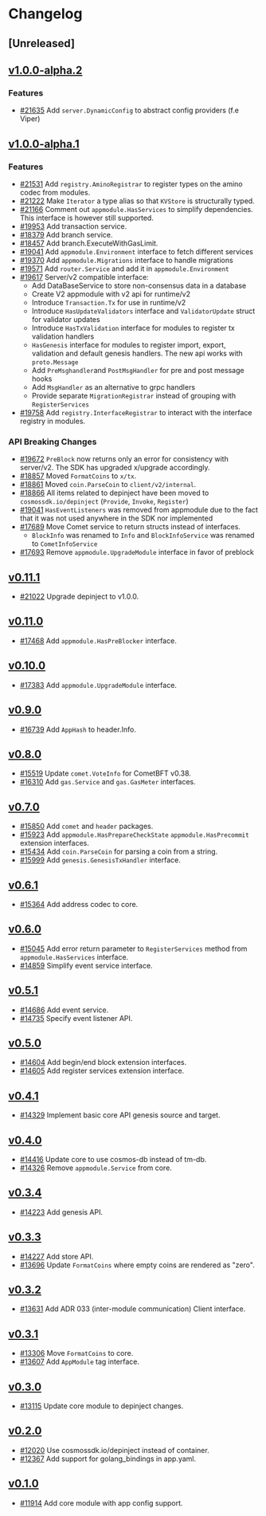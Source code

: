 <!--
Guiding Principles:

Changelogs are for humans, not machines.
There should be an entry for every single version.
The same types of changes should be grouped.
Versions and sections should be linkable.
The latest version comes first.
The release date of each version is displayed.
Mention whether you follow Semantic Versioning.

Usage:

Change log entries are to be added to the Unreleased section under the
appropriate stanza (see below). Each entry should ideally include a tag and
the Github issue reference in the following format:

* (<tag>) \#<issue-number> message

The issue numbers will later be link-ified during the release process so you do
not have to worry about including a link manually, but you can if you wish.

Types of changes (Stanzas):

"Features" for new features.
"Improvements" for changes in existing functionality.
"Deprecated" for soon-to-be removed features.
"Bug Fixes" for any bug fixes.
"Client Breaking" for breaking Protobuf, gRPC and REST routes used by end-users.
"CLI Breaking" for breaking CLI commands.
"API Breaking" for breaking exported APIs used by developers building on SDK.
Ref: https://keepachangelog.com/en/1.0.0/
-->

# Changelog

## [Unreleased]

<!-- ## [v1.0.0](https://github.com/cosmos/cosmos-sdk/releases/tag/core%2Fv1.0.0) -->
## [v1.0.0-alpha.2](https://github.com/cosmos/cosmos-sdk/releases/tag/core%2Fv1.0.0-alpha.2)

### Features

* [#21635](https://github.com/cosmos/cosmos-sdk/pull/21635) Add `server.DynamicConfig` to abstract config providers (f.e Viper)

## [v1.0.0-alpha.1](https://github.com/cosmos/cosmos-sdk/releases/tag/core%2Fv1.0.0-alpha.1)

### Features

* [#21531](https://github.com/cosmos/cosmos-sdk/pull/21531) Add `registry.AminoRegistrar` to register types on the amino codec from modules.
* [#21222](https://github.com/cosmos/cosmos-sdk/pull/21222) Make `Iterator` a type alias so that `KVStore` is structurally typed.
* [#21166](https://github.com/cosmos/cosmos-sdk/pull/21166) Comment out `appmodule.HasServices` to simplify dependencies. This interface is however still supported.
* [#19953](https://github.com/cosmos/cosmos-sdk/pull/19953) Add transaction service.
* [#18379](https://github.com/cosmos/cosmos-sdk/pull/18379) Add branch service.
* [#18457](https://github.com/cosmos/cosmos-sdk/pull/18457) Add branch.ExecuteWithGasLimit.
* [#19041](https://github.com/cosmos/cosmos-sdk/pull/19041) Add `appmodule.Environment` interface to fetch different services
* [#19370](https://github.com/cosmos/cosmos-sdk/pull/19370) Add `appmodule.Migrations` interface to handle migrations
* [#19571](https://github.com/cosmos/cosmos-sdk/pull/19571) Add `router.Service` and add it in `appmodule.Environment`
* [#19617](https://github.com/cosmos/cosmos-sdk/pull/19617) Server/v2 compatible interface:
    * Add DataBaseService to store non-consensus data in a database
    * Create V2 appmodule with v2 api for runtime/v2
    * Introduce `Transaction.Tx` for use in runtime/v2
    * Introduce `HasUpdateValidators` interface and `ValidatorUpdate` struct for validator updates 
    * Introduce `HasTxValidation` interface for modules to register tx validation handlers
    * `HasGenesis` interface for modules to register import, export, validation and default genesis handlers. The new api works with `proto.Message`
    * Add `PreMsghandler`and `PostMsgHandler` for pre and post message hooks
    * Add `MsgHandler` as an alternative to grpc handlers
    * Provide separate `MigrationRegistrar` instead of grouping with `RegisterServices`
* [#19758](https://github.com/cosmos/cosmos-sdk/pull/19758) Add `registry.InterfaceRegistrar` to interact with the interface registry in modules.

### API Breaking Changes

* [#19672](https://github.com/cosmos/cosmos-sdk/pull/19672) `PreBlock` now returns only an error for consistency with server/v2. The SDK has upgraded x/upgrade accordingly.
* [#18857](https://github.com/cosmos/cosmos-sdk/pull/18857) Moved `FormatCoins` to `x/tx`.
* [#18861](https://github.com/cosmos/cosmos-sdk/pull/18861) Moved `coin.ParseCoin` to `client/v2/internal`.
* [#18866](https://github.com/cosmos/cosmos-sdk/pull/18866) All items related to depinject have been moved to `cosmossdk.io/depinject` (`Provide`, `Invoke`, `Register`)
* [#19041](https://github.com/cosmos/cosmos-sdk/pull/19041) `HasEventListeners` was removed from appmodule due to the fact that it was not used anywhere in the SDK nor implemented
* [#17689](https://github.com/cosmos/cosmos-sdk/pull/17689) Move Comet service to return structs instead of interfaces. 
    * `BlockInfo` was renamed to `Info` and `BlockInfoService` was renamed to `CometInfoService`
* [#17693](https://github.com/cosmos/cosmos-sdk/pull/17693) Remove `appmodule.UpgradeModule` interface in favor of preblock

## [v0.11.1](https://github.com/cosmos/cosmos-sdk/releases/tag/core%2Fv0.11.1)

* [#21022](https://github.com/cosmos/cosmos-sdk/pull/21022) Upgrade depinject to v1.0.0.

## [v0.11.0](https://github.com/cosmos/cosmos-sdk/releases/tag/core%2Fv0.11.0)

* [#17468](https://github.com/cosmos/cosmos-sdk/pull/17468) Add `appmodule.HasPreBlocker` interface.

## [v0.10.0](https://github.com/cosmos/cosmos-sdk/releases/tag/core%2Fv0.10.0)

* [#17383](https://github.com/cosmos/cosmos-sdk/pull/17383) Add `appmodule.UpgradeModule` interface.

## [v0.9.0](https://github.com/cosmos/cosmos-sdk/releases/tag/core%2Fv0.9.0)

* [#16739](https://github.com/cosmos/cosmos-sdk/pull/16739) Add `AppHash` to header.Info.

## [v0.8.0](https://github.com/cosmos/cosmos-sdk/releases/tag/core%2Fv0.8.0)

* [#15519](https://github.com/cosmos/cosmos-sdk/pull/15519) Update `comet.VoteInfo` for CometBFT v0.38.
* [#16310](https://github.com/cosmos/cosmos-sdk/pull/16310) Add `gas.Service` and `gas.GasMeter` interfaces.

## [v0.7.0](https://github.com/cosmos/cosmos-sdk/releases/tag/core%2Fv0.7.0)

* [#15850](https://github.com/cosmos/cosmos-sdk/pull/15850) Add `comet` and `header` packages.
* [#15923](https://github.com/cosmos/cosmos-sdk/pull/15923) Add `appmodule.HasPrepareCheckState` `appmodule.HasPrecommit` extension interfaces.
* [#15434](https://github.com/cosmos/cosmos-sdk/pull/15434) Add `coin.ParseCoin` for parsing a coin from a string.
* [#15999](https://github.com/cosmos/cosmos-sdk/pull/15999) Add `genesis.GenesisTxHandler` interface.

## [v0.6.1](https://github.com/cosmos/cosmos-sdk/releases/tag/core%2Fv0.6.1)

* [#15364](https://github.com/cosmos/cosmos-sdk/pull/15364) Add address codec to core.

## [v0.6.0](https://github.com/cosmos/cosmos-sdk/releases/tag/core%2Fv0.6.0)

* [#15045](https://github.com/cosmos/cosmos-sdk/pull/15045) Add error return parameter to `RegisterServices` method from `appmodule.HasServices` interface.
* [#14859](https://github.com/cosmos/cosmos-sdk/pull/14859) Simplify event service interface.

## [v0.5.1](https://github.com/cosmos/cosmos-sdk/releases/tag/core%2Fv0.5.1)

* [#14686](https://github.com/cosmos/cosmos-sdk/pull/14686) Add event service.
* [#14735](https://github.com/cosmos/cosmos-sdk/pull/14735) Specify event listener API.

## [v0.5.0](https://github.com/cosmos/cosmos-sdk/releases/tag/core%2Fv0.5.0)

* [#14604](https://github.com/cosmos/cosmos-sdk/pull/14604) Add begin/end block extension interfaces.
* [#14605](https://github.com/cosmos/cosmos-sdk/pull/14605) Add register services extension interface.

## [v0.4.1](https://github.com/cosmos/cosmos-sdk/releases/tag/core%2Fv0.4.1)

* [#14329](https://github.com/cosmos/cosmos-sdk/pull/14329) Implement basic core API genesis source and target.

## [v0.4.0](https://github.com/cosmos/cosmos-sdk/releases/tag/core%2Fv0.4.0)

* [#14416](https://github.com/cosmos/cosmos-sdk/pull/14416) Update core to use cosmos-db instead of tm-db.
* [#14326](https://github.com/cosmos/cosmos-sdk/pull/14326) Remove `appmodule.Service` from core.

## [v0.3.4](https://github.com/cosmos/cosmos-sdk/releases/tag/core%2Fv0.3.4)

* [#14223](https://github.com/cosmos/cosmos-sdk/pull/14223) Add genesis API.

## [v0.3.3](https://github.com/cosmos/cosmos-sdk/releases/tag/core%2Fv0.3.3)

* [#14227](https://github.com/cosmos/cosmos-sdk/pull/14227) Add store API.
* [#13696](https://github.com/cosmos/cosmos-sdk/pull/13696) Update `FormatCoins` where empty coins are rendered as "zero".

## [v0.3.2](https://github.com/cosmos/cosmos-sdk/releases/tag/core%2Fv0.3.2)

* [#13631](https://github.com/cosmos/cosmos-sdk/pull/13631) Add ADR 033 (inter-module communication) Client interface.

## [v0.3.1](https://github.com/cosmos/cosmos-sdk/releases/tag/core%2Fv0.3.1)

* [#13306](https://github.com/cosmos/cosmos-sdk/pull/13306) Move `FormatCoins` to core.
* [#13607](https://github.com/cosmos/cosmos-sdk/pull/13115) Add `AppModule` tag interface.

## [v0.3.0](https://github.com/cosmos/cosmos-sdk/releases/tag/core%2Fv0.3.0)

* [#13115](https://github.com/cosmos/cosmos-sdk/pull/13115) Update core module to depinject changes.

## [v0.2.0](https://github.com/cosmos/cosmos-sdk/releases/tag/core%2Fv0.2.0)

* [#12020](https://github.com/cosmos/cosmos-sdk/pull/12020) Use cosmossdk.io/depinject instead of container.
* [#12367](https://github.com/cosmos/cosmos-sdk/pull/12367) Add support for golang_bindings in app.yaml.

## [v0.1.0](https://github.com/cosmos/cosmos-sdk/releases/tag/core%2Fv0.1.0)

* [#11914](https://github.com/cosmos/cosmos-sdk/pull/11914) Add core module with app config support.
